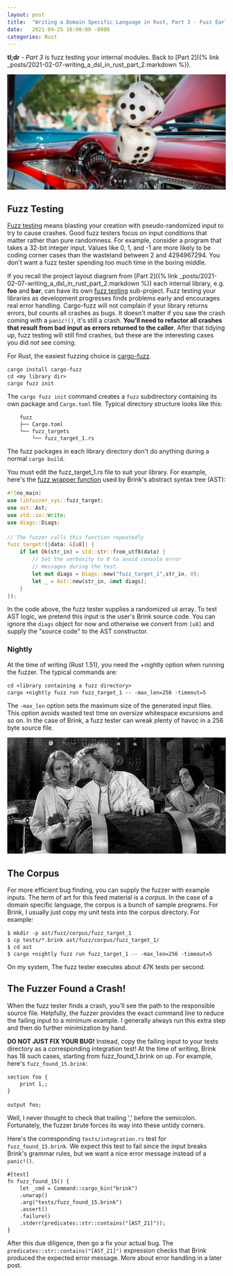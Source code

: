 ```yaml
---
layout: post
title:  "Writing a Domain Specific Language in Rust, Part 3 - Fuzz Early and Often"
date:   2021-04-25 10:00:00 -0800
categories: Rust
---
```


**tl;dr** - _Part 3_ is fuzz testing your internal modules.  Back to [Part 2]({% link _posts/2021-02-07-writing_a_dsl_in_rust_part_2.markdown %}).

![Fuzzy Dice](/images/fuzz_dice.jpg)

## Fuzz Testing

[Fuzz testing](https://en.wikipedia.org/wiki/Fuzzing) means blasting your creation with pseudo-randomized input to try to cause crashes.  Good fuzz testers focus on input conditions that matter rather than pure randomness.  For example, consider a program that takes a 32-bit integer input.  Values like 0, 1, and -1 are more likely to be coding corner cases than the wasteland between 2 and 4294967294.  You don't want a fuzz tester spending too much time in the boring middle.

If you recall the project layout diagram from [Part 2]({% link _posts/2021-02-07-writing_a_dsl_in_rust_part_2.markdown %}) each internal library, e.g. __foo__ and __bar__, can have its own [fuzz testing](https://en.wikipedia.org/wiki/Fuzzing) sub-project.  Fuzz testing your libraries as development progresses finds problems early and encourages real error handling.  Cargo-fuzz will not complain if your library returns errors, but counts all crashes as bugs.  It doesn't matter if you saw the crash coming with a `panic!()`, it's still a crash.  __You'll need to refactor all crashes that result from bad input as errors returned to the caller__.  After that tidying up, fuzz testing will still find crashes, but these are the interesting cases you did _not_ see coming.

For Rust, the easiest fuzzing choice is [cargo-fuzz](https://github.com/rust-fuzz/cargo-fuzz).

    cargo install cargo-fuzz
    cd <my library dir>
    cargo fuzz init

The `cargo fuzz init` command creates a `fuzz` subdirectory containing its own package and `Cargo.toml` file.  Typical directory structure looks like this:

```
    fuzz
    ├── Cargo.toml
    └── fuzz_targets
        └── fuzz_target_1.rs
```

The fuzz packages in each library directory don't do anything during a normal `cargo build`.

You must edit the fuzz_target_1.rs file to suit your library.  For example, here's the [fuzz wrapper function](https://github.com/steveking-gh/brink/blob/master/ast/fuzz/fuzz_targets/fuzz_target_1.rs) used by Brink's abstract syntax tree (AST):

```rust
#![no_main]
use libfuzzer_sys::fuzz_target;
use ast::Ast;
use std::io::Write;
use diags::Diags;

// The fuzzer calls this function repeatedly
fuzz_target!(|data: &[u8]| {
    if let Ok(str_in) = std::str::from_utf8(data) {
        // Set the verbosity to 0 to avoid console error
        // messages during the test.
        let mut diags = Diags::new("fuzz_target_1",str_in, 0);
        let _ = Ast::new(str_in, &mut diags);
    }
});
```

In the code above, the fuzz tester supplies a randomized `u8` array.  To test AST logic, we pretend this input is the user's Brink source code.  You can ignore the `diags` object for now and otherwise we convert from `[u8]` and supply the "source code" to the AST constructor.

### Nightly

At the time of writing (Rust 1.51), you need the +nightly option when running the fuzzer.  The typical commands are:

    cd <library containing a fuzz directory>
    cargo +nightly fuzz run fuzz_target_1 -- -max_len=256 -timeout=5

The `-max_len` option sets the maximum size of the generated input files.  This
option avoids wasted test time on oversize whitespace excursions and so on.
In the case of Brink, a fuzz tester can wreak plenty of havoc in a 256 byte source file.


![Young Frankenstein](/images/young_frankenstein-980x520.jpg)

## The Corpus

For more efficient bug finding, you can supply the fuzzer with example inputs.  The term of art for this feed material is a _corpus_.  In the case of a domain specific language, the corpus is a bunch of sample programs.  For Brink, I usually just copy my unit tests into the corpus directory.  For example:

    $ mkdir -p ast/fuzz/corpus/fuzz_target_1
    $ cp tests/*.brink ast/fuzz/corpus/fuzz_target_1/
    $ cd ast
    $ cargo +nightly fuzz run fuzz_target_1 -- -max_len=256 -timeout=5

On my system, The fuzz tester executes about 47K tests per second.

## The Fuzzer Found a Crash!

When the fuzz tester finds a crash, you'll see the path to the responsible source file.  Helpfully, the fuzzer provides the exact command line to reduce the failing input to a minimum example.  I generally always run this extra step and then do further minimization by hand.

__DO NOT JUST FIX YOUR BUG!__  Instead, copy the failing input to your tests directory as a corresponding integration test!  At the time of writing, Brink has 18 such cases, starting from fuzz_found_1.brink on up.  For example, here's `fuzz_found_15.brink`:

    section foo {
        print 1,;
    }
    
    output foo;

Well, I never thought to check that trailing ',' before the semicolon.  Fortunately, the fuzzer brute forces its way into these untidy corners.

Here's the corresponding `tests/integration.rs` test for `fuzz_found_15.brink`.  We expect this test to fail since the input breaks Brink's grammar rules, but we want a nice error message instead of a `panic!()`.

    #[test]
    fn fuzz_found_15() {
        let _cmd = Command::cargo_bin("brink")
        .unwrap()
        .arg("tests/fuzz_found_15.brink")
        .assert()
        .failure()
        .stderr(predicates::str::contains("[AST_21]"));
    }

After this due diligence, then go a fix your actual bug.  The `predicates::str::contains("[AST_21]")` expression checks that Brink produced the expected error message.  More about error handling in a later post.